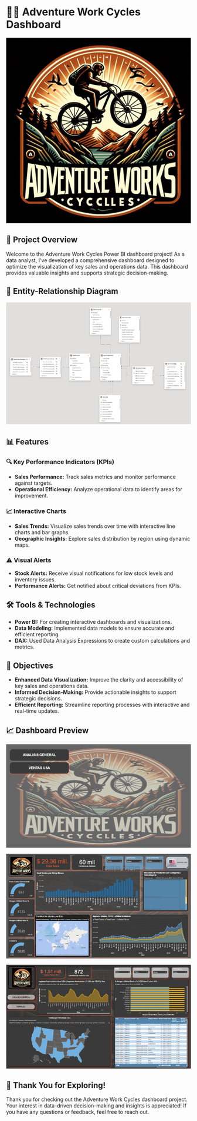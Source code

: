  # 🚴‍♂️ **Adventure Work Cycles Dashboard**

 <p align="center">
  <img src="https://github.com/danielafortiruiz/AdventureWorkCycles/blob/main/LOGO%20AWC%20PI.jpeg?raw=true" alt="Logo Adventure Work Cycles" />
</p>


## 🌟 **Project Overview**
Welcome to the Adventure Work Cycles Power BI dashboard project! As a data analyst, I've developed a comprehensive dashboard designed to optimize the visualization of key sales and operations data. This dashboard provides valuable insights and supports strategic decision-making.

## 🌟 Entity-Relationship Diagram

<p align="center">
  <img src="https://github.com/danielafortiruiz/AdventureWorkCycles/blob/main/ModeloRelacional_PI.png?raw=true" alt="Modelo Relacional">
</p>


## 📊 **Features**

### 🔍 **Key Performance Indicators (KPIs)**
- **Sales Performance:** Track sales metrics and monitor performance against targets.
- **Operational Efficiency:** Analyze operational data to identify areas for improvement.

### 📈 **Interactive Charts**
- **Sales Trends:** Visualize sales trends over time with interactive line charts and bar graphs.
- **Geographic Insights:** Explore sales distribution by region using dynamic maps.

### ⚠️ **Visual Alerts**
- **Stock Alerts:** Receive visual notifications for low stock levels and inventory issues.
- **Performance Alerts:** Get notified about critical deviations from KPIs.

## 🛠 **Tools & Technologies**
- **Power BI:** For creating interactive dashboards and visualizations.
- **Data Modeling:** Implemented data models to ensure accurate and efficient reporting.
- **DAX:** Used Data Analysis Expressions to create custom calculations and metrics.

## 🚀 **Objectives**
- **Enhanced Data Visualization:** Improve the clarity and accessibility of key sales and operations data.
- **Informed Decision-Making:** Provide actionable insights to support strategic decisions.
- **Efficient Reporting:** Streamline reporting processes with interactive and real-time updates.

## 📈 **Dashboard Preview**

<p align="center">
  <img src="https://github.com/danielafortiruiz/AdventureWorkCycles/blob/main/AWC%20IMG%201.png?raw=true" alt="Descripción de la imagen" width="600"/>
</p>

<p align="center">
  <img src="https://github.com/danielafortiruiz/AdventureWorkCycles/blob/main/Captura%20de%20pantalla%202024-07-11%20121534.jpg?raw=true" alt="Descripción de la imagen" width="600"/>
</p>

<p align="center">
  <img src="https://github.com/danielafortiruiz/AdventureWorkCycles/blob/main/imagen%202%20awc.png?raw=true" alt="Descripción de la imagen" width="600"/>
</p>

## 🙌 **Thank You for Exploring!**
Thank you for checking out the Adventure Work Cycles dashboard project. Your interest in data-driven decision-making and insights is appreciated! If you have any questions or feedback, feel free to reach out.

